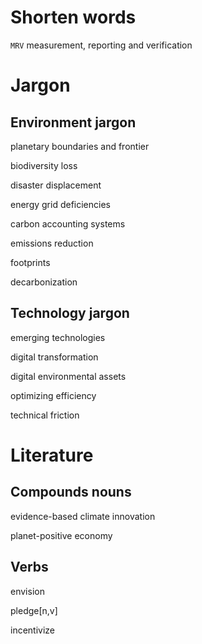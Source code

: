 
# Shorten words

`MRV` measurement, reporting and verification 

# Jargon

## Environment jargon

planetary boundaries and frontier

biodiversity loss

disaster displacement

energy grid deficiencies

carbon accounting systems

emissions reduction

footprints

decarbonization

## Technology jargon

emerging technologies

digital transformation 

digital environmental assets

optimizing efficiency

technical friction


# Literature

## Compounds nouns

evidence-based climate innovation

planet-positive economy

## Verbs

envision

pledge[n,v]

incentivize